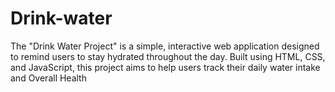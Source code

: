 # Drink-water
The "Drink Water Project" is a simple, interactive web application designed to remind users to stay hydrated throughout the day. Built using HTML, CSS, and JavaScript, this project aims to help users track their daily water intake and Overall Health
